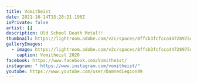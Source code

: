 ```yaml
---
title: Vomitheist
date: 2021-10-14T15:28:21.196Z
isPrivate: false
artist: []
description: Old School Death Metal!!
thumbnail: https://lightroom.adobe.com/v2c/spaces/8ffcb3fcfcca44728975c057b28744e3/assets/ef591f205ad535c661cfa7119a3d2cd5/revisions/4b09e94b25fd413fa29cbb6b4ff952a8/renditions/6e8ef0f8cecea408d281063c44ab2043
galleryImages:
  - image: https://lightroom.adobe.com/v2c/spaces/8ffcb3fcfcca44728975c057b28744e3/assets/ef591f205ad535c661cfa7119a3d2cd5/revisions/4b09e94b25fd413fa29cbb6b4ff952a8/renditions/6e8ef0f8cecea408d281063c44ab2043
    caption: Vomitheist 2020
facebook: https://www.facebook.com/Vomitheist/
instagram: " https://www.instagram.com/vomitheist/"
youtube: https://www.youtube.com/user/DamnedLegion89
---
```

